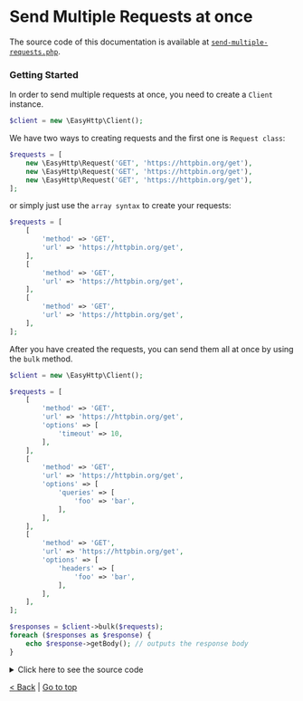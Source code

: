 # Send Multiple Requests at once

The source code of this documentation is available
at [`send-multiple-requests.php`](../examples/send-multiple-requests.php).

### Getting Started

In order to send multiple requests at once, you need to create a `Client` instance.

```php
$client = new \EasyHttp\Client();
```

We have two ways to creating requests and the first one is `Request class`:

```php
$requests = [
    new \EasyHttp\Request('GET', 'https://httpbin.org/get'),
    new \EasyHttp\Request('GET', 'https://httpbin.org/get'),
    new \EasyHttp\Request('GET', 'https://httpbin.org/get'),
];
```

or simply just use the `array syntax` to create your requests:

```php
$requests = [
    [
        'method' => 'GET',
        'url' => 'https://httpbin.org/get',
    ],
    [
        'method' => 'GET',
        'url' => 'https://httpbin.org/get',
    ],
    [
        'method' => 'GET',
        'url' => 'https://httpbin.org/get',
    ],
];
```

After you have created the requests, you can send them all at once by using the `bulk` method.

```php
$client = new \EasyHttp\Client();

$requests = [
    [
        'method' => 'GET',
        'url' => 'https://httpbin.org/get',
        'options' => [
            'timeout' => 10,
        ],
    ],
    [
        'method' => 'GET',
        'url' => 'https://httpbin.org/get',
        'options' => [
            'queries' => [
                'foo' => 'bar',
            ],
        ],
    ],
    [
        'method' => 'GET',
        'url' => 'https://httpbin.org/get',
        'options' => [
            'headers' => [
                'foo' => 'bar',
            ],
        ],
    ],
];

$responses = $client->bulk($requests);
foreach ($responses as $response) {
    echo $response->getBody(); // outputs the response body
}
```

<details>
<summary>Click here to see the source code</summary>

```php
$responses = $client->bulk($requests);
foreach ($responses as $response) {
    echo '<pre>' . $response->getBody() . '</pre>';
}
```

</details>

[< Back](../README.md#documentation) | [Go to top](#send-multiple-requests-at-once)